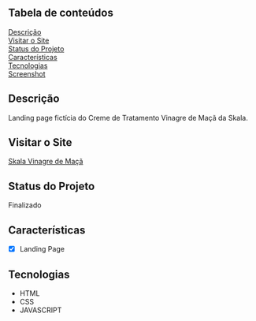 ## Tabela de conteúdos
<a href="#descricao"> Descrição </a> <br/>
<a href="#visitar"> Visitar o Site </a> <br/>
<a href="#status"> Status do Projeto </a> <br/>
<a href="#caracteristicas"> Características </a> <br/>
<a href="#tecnologias"> Tecnologias </a> <br/>
<a href="#screenshot"> Screenshot </a>

<a name="descricao"/>

## Descrição
Landing page fictícia do Creme de Tratamento Vinagre de Maçã da Skala.

<a name="visitar"/>

## Visitar o Site
<a href="https://saralima001.github.io/skala/"> Skala Vinagre de Maçã </a>

<a name="status"/>

## Status do Projeto
Finalizado

<a name="caracteristicas"/>

## Características
- [x] Landing Page

<a name="tecnologias"/>

## Tecnologias
- HTML
- CSS
- JAVASCRIPT


